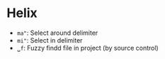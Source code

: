 # Helix

- `ma"`: Select around delimiter
- `mi"`: Select in delimiter
- `␣f`: Fuzzy findd file in project (by source control)
